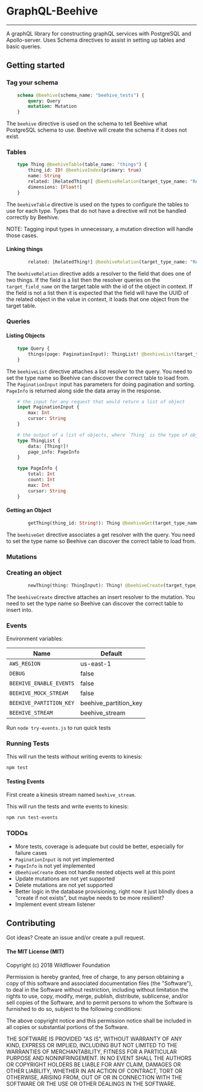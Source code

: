 # GraphQL-Beehive
-----------------------------------

A graphQL library for constructing graphQL services with PostgreSQL and Apollo-server. Uses Schema directives to assist in setting up tables and basic queries.


## Getting started

### Tag your schema

```graphql
    schema @beehive(schema_name: "beehive_tests") {
        query: Query
        mutation: Mutation
    }
```

The `beehive` directive is used on the schema to tell Beehive what PostgreSQL schema to use. Beehive will create the schema if it does not exist.

### Tables

```graphql
    type Thing @beehiveTable(table_name: "things") {
        thing_id: ID! @beehiveIndex(primary: true)
        name: String
        related: [RelatedThing!] @beehiveRelation(target_type_name: "RelatedThing", target_field_name: "thing")
        dimensions: [Float!]
    }
```

The `beehiveTable` directive is used on the types to configure the tables to use for each type. Types that do not have a directive will not be handled correctly by Beehive.

NOTE: Tagging input types in unnecessary, a mutation direction will handle those cases.

#### Linking things

```graphql
        related: [RelatedThing!] @beehiveRelation(target_type_name: "RelatedThing", target_field_name: "thing")
```

The `beehiveRelation` directive adds a resolver to the field that does one of two things. If the field is a list then the resolver queries on the `target_field_name` on the target table with the id of the object in context. If the field is not a list then it is expected that the field will have the UUID of the related object in the value in context, it loads that one object from the target table.


### Queries

#### Listing Objects

```graphql
    type Query {
        things(page: PaginationInput): ThingList! @beehiveList(target_type_name: "Thing")
    }
```
The `beehiveList` directive attaches a list resolver to the query. You need to set the type name so Beehive can discover the correct table to load from. The `PaginationInput` input has parameters for doing pagination and sorting. `PageInfo` is returned along side the data array in the response.

```graphql
    # the input for any request that would return a list of object
    input PaginationInput {
        max: Int
        cursor: String
    }

    # the output of a list of objects, where `Thing` is the type of object you expect
    type ThingList {
        data: [Thing!]!
        page_info: PageInfo
    }

    type PageInfo {
        total: Int
        count: Int
        max: Int
        cursor: String
    }
```
#### Getting an Object

```graphql
        getThing(thing_id: String!): Thing @beehiveGet(target_type_name: "Thing")
```

The `beehiveGet` directive associates a get resolver with the query. You need to set the type name so Beehive can discover the correct table to load from.

### Mutations

### Creating an object

```graphql
        newThing(thing: ThingInput): Thing! @beehiveCreate(target_type_name: "Thing")
```

The `beehiveCreate` directive attaches an insert resolver to the mutation. You need to set the type name so Beehive can discover the correct table to insert into.


### Events

Environment variables:

Name                       | Default
---------------------------|-----------
`AWS_REGION`               | us-east-1
`DEBUG`                    | false
`BEEHIVE_ENABLE_EVENTS`    | false
`BEEHIVE_MOCK_STREAM`      | false
`BEEHIVE_PARTITION_KEY`    | beehive_partition_key
`BEEHIVE_STREAM`           | beehive_stream

Run `node try-events.js` to run quick tests


### Running Tests

This will run the tests without writing events to kinesis:

```bash
npm test
```

#### Testing Events

First create a kinesis stream named `beehive_stream`.

This will run the tests and write events to kinesis:

```bash
npm run test-events
```


### TODOs

- More tests, coverage is adequate but could be better, especially for failure cases
- `PaginationInput` is not yet implemented
- `PageInfo` is not yet implemented
- `@beehiveCreate` does not handle nested objects well at this point
- Update mutations are not yet supported
- Delete mutations are not yet supported
- Better logic in the database provisioning, right now it just blindly does a "create if not exists", but maybe needs to be more resilient?
- Implement event stream listener

## Contributing

Got ideas? Create an issue and/or create a pull request.


#### The MIT License (MIT)

Copyright (c) 2018 Wildflower Foundation

Permission is hereby granted, free of charge, to any person obtaining a copy of this software and associated documentation files (the "Software"), to deal in the Software without restriction, including without limitation the rights to use, copy, modify, merge, publish, distribute, sublicense, and/or sell copies of the Software, and to permit persons to whom the Software is furnished to do so, subject to the following conditions:

The above copyright notice and this permission notice shall be included in all copies or substantial portions of the Software.

THE SOFTWARE IS PROVIDED "AS IS", WITHOUT WARRANTY OF ANY KIND, EXPRESS OR IMPLIED, INCLUDING BUT NOT LIMITED TO THE WARRANTIES OF MERCHANTABILITY, FITNESS FOR A PARTICULAR PURPOSE AND NONINFRINGEMENT. IN NO EVENT SHALL THE AUTHORS OR COPYRIGHT HOLDERS BE LIABLE FOR ANY CLAIM, DAMAGES OR OTHER LIABILITY, WHETHER IN AN ACTION OF CONTRACT, TORT OR OTHERWISE, ARISING FROM, OUT OF OR IN CONNECTION WITH THE SOFTWARE OR THE USE OR OTHER DEALINGS IN THE SOFTWARE.
